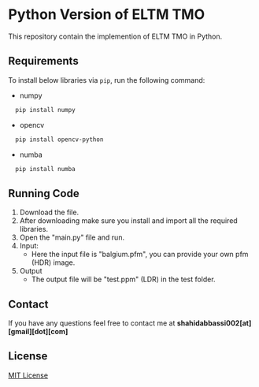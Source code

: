 # Python Version of ELTM TMO

This repository contain the implemention of ELTM TMO in Python.

## Requirements

To install below libraries via ``pip``, run the following command:

- numpy

```bash
  pip install numpy
```

- opencv

```bash
  pip install opencv-python
```

- numba

```bash
  pip install numba
```

## Running Code

1. Download the file.
1. After downloading make sure you install and import all the required libraries.
1. Open the "main.py" file and run.
1. Input:
   - Here the input file is "balgium.pfm", you can provide your own pfm (HDR) image.
1. Output
   - The output file will be "test.ppm" (LDR) in the test folder.

## Contact

If you have any questions feel free to contact me at **shahidabbassi002[at][gmail][dot][com]**

## License

[MIT License](LICENSE)
